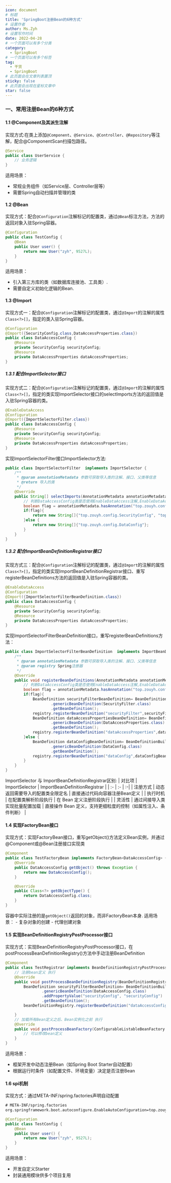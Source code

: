 ```yaml
---
icon: document
# 标题
title: 'SpringBoot注册Bean的6种方式'
# 设置作者
author: Ms.Zyh
# 设置写作时间
date: 2022-04-28
# 一个页面可以有多个分类
category:
  - SpringBoot
# 一个页面可以有多个标签
tag:
  - 干货
  - SpringBoot
# 此页面会在文章列表置顶
sticky: false
# 此页面会出现在星标文章中
star: false
---
```


### 一、常用注册Bean的6种方式
#### 1.1 @Component及其派生注解
实现方式:在类上添加`@Component`、`@Service`、`@Controller`、`@Repository`等注解，配合@ComponentScan扫描包路径。
```java
@Service
public class UserService {
    // 业务逻辑
}
```
适用场景：
- 常规业务组件（如Service层、Controller层等）
- 需要Spring自动扫描并管理的类

#### 1.2 @Bean
实现方式：配合`@Configuration`注解标记的配置类，通过`@Bean`标注方法，方法的返回对象入驻Spring容器。
```java
@Configuration
public class TestConfig {
    @Bean
    public User user() {
        return new User("zyh", 9527L);
    }
}
```
适用场景：
- 引入第三方库的类（如数据库连接池、工具类）.
- 需要自定义初始化逻辑的Bean.

#### 1.3 @Import
实现方式一：配合`@Configuration`注解标记的配置类，通过`@Import`的注解的属性`Class<?>[]`，指定的类入驻Spring容器。
```java
@Configuration
@Import({SecurityConfig.class,DataAccessProperties.class})
public class DataAccessConfig {
    @Resource
    private SecurityConfig securityConfig;
    @Resource
    private DataAccessProperties dataAccessProperties;
}
```
##### 1.3.1 配合ImportSelector接口
实现方式二：配合`@Configuration`注解标记的配置类，通过`@Import`的注解的属性`Class<?>[]`，指定的类实现ImportSelector接口的selectImports方法的返回值是入驻Spring容器的类。
```java
@EnableDataAccess
@Configuration
@Import({ImportSelectorFilter.class})
public class DataAccessConfig {
    @Resource
    private SecurityConfig securityConfig;
    @Resource
    private DataAccessProperties dataAccessProperties;
}
```
实现ImportSelectorFilter接口ImportSelector方法:
```java
public class ImportSelectorFilter  implements ImportSelector {
    /**
     * @param annotationMetadata 参数可获取导入类的注解、接口、父类等信息
     * @return 导入的类
     */
    @Override
    public String[] selectImports(AnnotationMetadata annotationMetadata) {
        // 判断DataAccessConfig类是否使用EnableDataAccess注解,EnableDataAccess注解这里是自定义 的注解
        boolean flag = annotationMetadata.hasAnnotation("top.zouyh.config.EnableDataAccess");
        if(flag){
            return new String[]{"top.zouyh.config.SecurityConfig", "top.zouyh.config.DataAccessProperties"};
        }else {
            return new String[]{"top.zouyh.config.DataConfig"};
        }
    }
}
```
##### 1.3.2 配合ImportBeanDefinitionRegistrar接口
实现方式三：配合`@Configuration`注解标记的配置类，通过`@Import`的注解的属性`Class<?>[]`，指定的类实现ImportBeanDefinitionRegistrar接口、重写registerBeanDefinitions方法的返回值是入驻Spring容器的类。
```java
@EnableDataAccess
@Configuration
@Import({ImportSelectorFilterBeanDefinition.class})
public class DataAccessConfig {
    @Resource
    private SecurityConfig securityConfig;
    @Resource
    private DataAccessProperties dataAccessProperties;
}
```
实现ImportSelectorFilterBeanDefinition接口，重写registerBeanDefinitions方法：
```java
public class ImportSelectorFilterBeanDefinition  implements ImportBeanDefinitionRegistrar {
    /**
     * @param annotationMetadata 参数可获取导入类的注解、接口、父类等信息
     * @param registry Spring注册器
     */
    @Override
    public void registerBeanDefinitions(AnnotationMetadata annotationMetadata, BeanDefinitionRegistry registry) {
        // 判断DataAccessConfig类是否使用EnableDataAccess注解,EnableDataAccess注解这里是自定义 的注解
        boolean flag = annotationMetadata.hasAnnotation("top.zouyh.config.EnableDataAccess");
        if(flag){
            BeanDefinition securityFilterBeanDefinition= BeanDefinitionBuilder
                    .genericBeanDefinition(SecurityFilter.class)
                    .getBeanDefinition();
            registry.registerBeanDefinition("securityFilter",securityFilterBeanDefinition);
            BeanDefinition dataAccessPropertiesBeanDefinition= BeanDefinitionBuilder
                    .genericBeanDefinition(DataAccessProperties.class)
                    .getBeanDefinition();
            registry.registerBeanDefinition("dataAccessProperties",dataAccessPropertiesBeanDefinition);
        }else {
            BeanDefinition dataConfigBeanDefinition= BeanDefinitionBuilder
                    .genericBeanDefinition(DataConfig.class)
                    .getBeanDefinition();
            registry.registerBeanDefinition("dataConfig",dataConfigBeanDefinition);
        }
    }
}

```
ImportSelector 与 ImportBeanDefinitionRegistrar‌区别:
| 对比项 |  ImportSelector | ImportBeanDefinitionRegistrar‌ |
| :- | :- | :-|
| 注册方式 | 动态返回需要导入的‌配置类全限定名 | 直接通过代码向容器‌注册Bean定义‌ |
| 执行时机 | 在配置类解析阶段执行 | 在 Bean 定义注册阶段执行 |
| 灵活性 | 通过间接导入类实现批量配置加载 | 直接操作 Bean 定义，支持更细粒度的控制（如属性注入、条件判断） |

#### 1.4 实现FactoryBean接口
实现方式：实现FactoryBean接口，重写getObject()方法定义Bean实例，并通过@Component或@Bean注册接口实现类
```java
@Component
public class TestFactoryBean implements FactoryBean<DataAccessConfig> {
    @Override
    public DataAccessConfig getObject() throws Exception {
        return new DataAccessConfig();
    }

    @Override
    public Class<?> getObjectType() {
        return DataAccessConfig.class;
    }
}
```
容器中实际注册的是`getObject()`返回的对象，而非FactoryBean本身.
适用场景：
	- 复杂对象的创建
	- 代理创建对象

#### 1.5 实现BeanDefinitionRegistryPostProcessor接口
实现方式：实现BeanDefinitionRegistryPostProcessor接口，在postProcessBeanDefinitionRegistry()方法中手动注册BeanDefinition
```java
@Component
public class TestRegistrar implements BeanDefinitionRegistryPostProcessor {
    // 注册bean定义 执行
    @Override
    public void postProcessBeanDefinitionRegistry(BeanDefinitionRegistry beanDefinitionRegistry) throws BeansException {
        BeanDefinition securityFilterBeanDefinition= BeanDefinitionBuilder
                .genericBeanDefinition(DataAccessConfig.class)
                .addPropertyValue("securityConfig", "securityConfig")
                .getBeanDefinition();
        beanDefinitionRegistry.registerBeanDefinition("dataAccessConfig",securityFilterBeanDefinition);

    }
    // 加载所有Bean定义之后、Bean实例化之前 执行
    @Override
    public void postProcessBeanFactory(ConfigurableListableBeanFactory configurableListableBeanFactory) throws BeansException {
        // 可以修改bean定义
    }
}

```
适用场景：
- 框架开发中动态注册Bean（如Spring Boot Starter自动配置）
- 根据运行时条件（如配置文件、环境变量）‌决定是否注册Bean

#### 1.6 spi机制
实现方式：通过META-INF/spring.factories声明自动配置
```xml
# META-INF/spring.factories
org.springframework.boot.autoconfigure.EnableAutoConfiguration=top.zouyh.TestConfig
```
```java
@Configuration
public class TestConfig {
    @Bean
    public User user() {
        return new User("zyh", 9527L);
    }
}
```
适用场景：
- 开发自定义Starter
- 封装通用模块供多个项目复用

